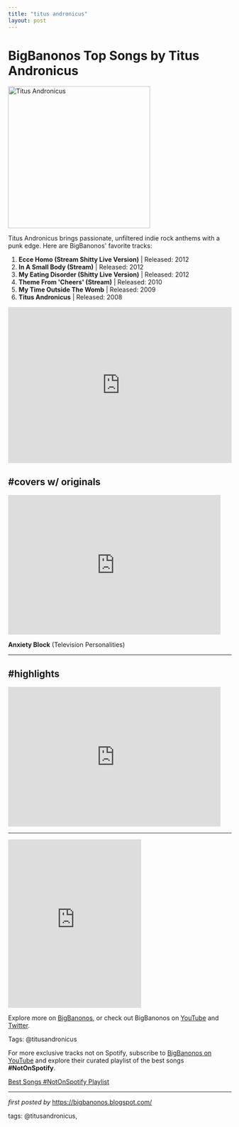```yaml
---
title: "titus andronicus"
layout: post
---
```

<h1>BigBanonos Top Songs by Titus Andronicus</h1>
<div class="separator"> <a href="https://bloximages.chicago2.vip.townnews.com/ithaca.com/content/tncms/assets/v3/editorial/c/70/c70d8d22-eb99-11e5-aa1a-5fac1174c2d1/56e9942f87c98.image.jpg?resize=1396%2C930" > <img alt="Titus Andronicus" border="0" width="320" data-original-height="480" data-original-width="640" src="https://bloximages.chicago2.vip.townnews.com/ithaca.com/content/tncms/assets/v3/editorial/c/70/c70d8d22-eb99-11e5-aa1a-5fac1174c2d1/56e9942f87c98.image.jpg?resize=1396%2C930"/> </a>
</div>
<p>Titus Andronicus brings passionate, unfiltered indie rock anthems with a punk edge. Here are BigBanonos' favorite tracks:</p> <ol> <li><strong>Ecce Homo (Stream Shitty Live Version)</strong> | Released: 2012</li> <li><strong>In A Small Body (Stream)</strong> | Released: 2012</li> <li><strong>My Eating Disorder (Shitty Live Version)</strong> | Released: 2012</li> <li><strong>Theme From 'Cheers' (Stream)</strong> | Released: 2010</li> <li><strong>My Time Outside The Womb</strong> | Released: 2009</li> <li><strong>Titus Andronicus</strong> | Released: 2008</li>
</ol> <div> <iframe src="https://open.spotify.com/embed/playlist/51vtMw7AJGvlEKUkpVw05Y?utm_source=generator" width="100%" height="352" frameborder="0" allowfullscreen="" allow="autoplay; clipboard-write; encrypted-media; fullscreen; picture-in-picture" loading="lazy"></iframe>
</div> <div></div>
<div> <h2>#covers w/ originals</h2> <iframe allowfullscreen="" frameborder="0" height="315" src="https://www.youtube.com/embed/qbeYZK4pRUQ?list=PLtuNtuTatqI0T_GCRVtVWFUSn_PgEFzjS" width="95%"></iframe> <p><strong>Anxiety Block</strong> (Television Personalities)</p>
</div>
<hr />
<div> <h2>#highlights</h2> <iframe allowfullscreen="" frameborder="0" height="315" src="https://www.youtube.com/embed/EDwltcAo_Bg?list=PLtuNtuTatqI2HL9r-PUdx6Nc3R4nKtxaA" width="95%"></iframe>
</div>
<hr />
<div> <iframe allowtransparency="true" frameborder="0" height="380" src="https://embed.spotify.com/?uri=spotify%3Auser%3Ahumanteethmarks%3Aplaylist%3A3P2umwtT4Rmx2NDeNtAyqS" width="300"></iframe>
</div> <p>Explore more on <a href="https://bigbanonos.blogspot.com/">BigBanonos</a>, or check out BigBanonos on <a href="https://www.youtube.com/@BigBanonos">YouTube</a> and <a href="https://x.com/bigbanonos">Twitter</a>.</p> <p>Tags: @titusandronicus</p>


<!--Subscribe and Playlist Links-->
<div>
    <p>For more exclusive tracks not on Spotify, subscribe to <a href="https://www.youtube.com/@BigBanonos" target="_blank">BigBanonos on YouTube</a> and explore their curated playlist of the best songs <strong>#NotOnSpotify</strong>.</p>
    <p><a href="https://www.youtube.com/playlist?list=PLtuNtuTatqI0kFahUCbtbfenC_ET5O_tr" target="_blank">Best Songs #NotOnSpotify Playlist<br /></a></p></div>

<hr />

<p><em>first posted by</em> <a href="https://bigbanonos.blogspot.com/" rel="noopener" target="_new">https://bigbanonos.blogspot.com/</a></p>

<p>tags: @titusandronicus,</p>
